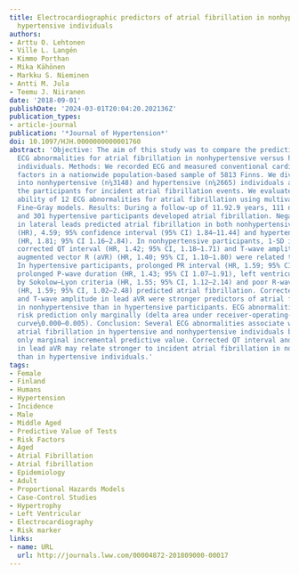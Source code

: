 ```yaml
---
title: Electrocardiographic predictors of atrial fibrillation in nonhypertensive and
  hypertensive individuals
authors:
- Arttu O. Lehtonen
- Ville L. Langén
- Kimmo Porthan
- Mika Kähönen
- Markku S. Nieminen
- Antti M. Jula
- Teemu J. Niiranen
date: '2018-09-01'
publishDate: '2024-03-01T20:04:20.202136Z'
publication_types:
- article-journal
publication: '*Journal of Hypertension*'
doi: 10.1097/HJH.0000000000001760
abstract: 'Objective: The aim of this study was to compare the predictive value of
  ECG abnormalities for atrial fibrillation in nonhypertensive versus hypertensive
  individuals. Methods: We recorded ECG and measured conventional cardiovascular risk
  factors in a nationwide population-based sample of 5813 Finns. We divided the participants
  into nonhypertensive (n¼3148) and hypertensive (n¼2665) individuals and followed
  the participants for incident atrial fibrillation events. We evaluated the predictive
  ability of 12 ECG abnormalities for atrial fibrillation using multivariable-adjusted
  Fine–Gray models. Results: During a follow-up of 11.92.9 years, 111 nonhypertensive
  and 301 hypertensive participants developed atrial fibrillation. Negative T wave
  in lateral leads predicted atrial fibrillation in both nonhypertensive [hazard ratio
  (HR), 4.59; 95% confidence interval (95% CI) 1.84–11.44] and hypertensive participants
  (HR, 1.81; 95% CI 1.16–2.84). In nonhypertensive participants, 1-SD increments in
  corrected QT interval (HR, 1.42; 95% CI, 1.18–1.71) and T-wave amplitude in lead
  augmented vector R (aVR) (HR, 1.40; 95% CI, 1.10–1.80) were related to atrial fibrillation.
  In hypertensive participants, prolonged PR interval (HR, 1.59; 95% CI 1.05–2.41),
  prolonged P-wave duration (HR, 1.43; 95% CI 1.07–1.91), left ventricular hypertrophy
  by Sokolow–Lyon criteria (HR, 1.55; 95% CI, 1.12–2.14) and poor R-wave progression
  (HR, 1.59; 95% CI, 1.02–2.48) predicted atrial fibrillation. Corrected QT interval
  and T-wave amplitude in lead aVR were stronger predictors of atrial fibrillation
  in nonhypertensive than in hypertensive participants. ECG abnormalities improved
  risk prediction only marginally (delta area under receiver-operating-characteristic
  curve¼0.000–0.005). Conclusion: Several ECG abnormalities associate with incident
  atrial fibrillation in hypertensive and nonhypertensive individuals but provide
  only marginal incremental predictive value. Corrected QT interval and T-wave amplitude
  in lead aVR may relate stronger to incident atrial fibrillation in nonhypertensive
  than in hypertensive individuals.'
tags:
- Female
- Finland
- Humans
- Hypertension
- Incidence
- Male
- Middle Aged
- Predictive Value of Tests
- Risk Factors
- Aged
- Atrial Fibrillation
- Atrial fibrillation
- Epidemiology
- Adult
- Proportional Hazards Models
- Case-Control Studies
- Hypertrophy
- Left Ventricular
- Electrocardiography
- Risk marker
links:
- name: URL
  url: http://journals.lww.com/00004872-201809000-00017
---
```

